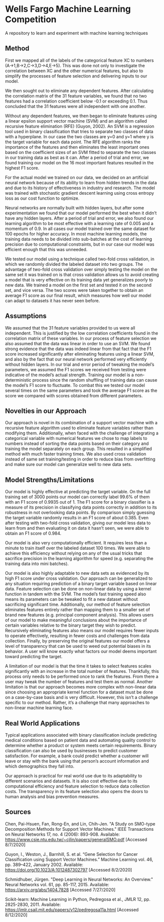 # Wells Fargo Machine Learning Competition
A repository to learn and experiment with machine learning techniques


## Method

First we mapped all of the labels of the categorical feature XC to numbers (A→1,B→2,C→3,D→4,E→5). This was done not only to investigate the correlation between XC and the other numerical features, but also to simplify the processes of feature selection and delivering inputs to our model.

We then sought out to eliminate any dependent features. After calculating the correlation matrix of the 31 feature variables, we found that no two features had a correlation coefficient below -0.1 or exceeding 0.1. Thus concluded that the 31 features were all independent with one another.

Without any dependent features, we then began to eliminate features using a linear epsilon support vector machine (SVM) and an algorithm called recursive feature elimination (RFE) (Guyon, 2002). An SVM is a regression tool used in binary classification that tries to separate two classes of data with a hyperplane. In our case the two classes are y=0 and y=1 where y is the target variable for each data point. The RFE algorithm ranks the importance of the features and then eliminates the least important ones based on the coefficient sizes of an SVM fitted to separate the two classes in our training data as best as it can. After a period of trial and error, we found training our model on the 16 most important features resulted in the highest F1 score.

For the actual model we trained on our data, we decided on an artificial neural network because of its ability to learn from hidden trends in the data and due to its history of effectiveness in industry and research. The model was trained with stochastic gradient descent learning using cross entropy loss as our cost function to optimize.

Neural networks are normally built with hidden layers, but after some experimentation we found that our model performed the best when it didn’t have any hidden layers. After a period of trial and error, we also found our learning algorithm to be most effective with a learning rate of 0.005 and a momentum of  0.9. In all cases our model trained over the same dataset for 100 epochs for higher accuracy. In most machine learning models, the training data needs to be divided into sub-batches at the cost of learning precision due to computational constraints, but in our case our model was efficient enough that this was unneeded.

We tested our model using a technique called two-fold cross validation, in which we randomly divided the labeled dataset into two groups. The advantage of two-fold cross validation over simply testing the model on the same set it was trained on is that cross validation allows us to avoid creating a model that is very effective on its training data yet generalizes poorly to new data. We trained a model on the first set and tested it on the second set, and vice versa. The two scores were taken together to obtain an average F1 score as our final result, which measures how well our model can adapt to datasets it has never seen before.

## Assumptions
We assumed that the 31 feature variables provided to us were all independent. This is justified by the low correlation coefficients found in the correlation matrix of these variables. In our process of feature selection we also assumed that the data was linear in order to use an SVM. We found strong evidence that the data was indeed linear from that fact that the F1 score increased significantly after eliminating features using a linear SVM, and also by the fact that our neural network performed very efficiently without hidden layers. In our trial and error period of tweaking the model’s parameters, we assumed the F1 scores we received from testing were indicative of the model’s actual strength. Training our model is a non-deterministic process since the random shuffling of training data can cause the model’s F1 score to fluctuate. To combat this we tested our model several times on the same parameters and took the average F1 score as the score we compared with scores obtained from different parameters.

## Novelties in our Approach
Our approach is novel in its combination of a support vector machine with a recursive feature algorithm used to eliminate feature variables rather than modifying them. Additionally, when faced with the challenge of integrating a categorical variable with numerical features we chose to map labels to numbers instead of sorting the data points based on their category and training the model separately on each group. This resulted in a simplified method with much faster training times. We also used cross validation instead of same set training/testing in order to reduce bias from overfitting and make sure our model can generalize well to new data sets.

## Model Strengths/Limitations
Our model is highly effective at predicting the target variable. On the full training set of 3000 points our model can correctly label 99.6% of them with an F1 score of 0.9935 out of 1. The F1 score for a binary classifier is a measure of its precision in classifying data points correctly in addition to its robustness in not overlooking data points. By comparison simply guessing the target variable randomly results in an F1 score of about 0.385. Even after testing with two-fold cross validation, giving our model less data to learn from and then evaluating it on data it hasn’t seen, we were able to obtain an F1 score of 0.984.
 
Our model is also very computationally efficient. It requires less than a minute to train itself over the labeled dataset 100 times. We were able to achieve this efficiency without relying on any of the usual tricks that sacrifice precision in the learning algorithm for speed (e.g. separating the training data into mini batches).

Our model is also highly adaptable to new data sets as evidenced by its high F1 score under cross validation. Our approach can be generalized to any situation requiring prediction of a binary target variable based on linear data. Feature selection can be done on non-linear data by using a kernel function in tandem with the SVM. The model’s fast training speed also means its parameters can be tweaked to fit a new dataset without sacrificing significant time. Additionally, our method of feature selection eliminates features entirely rather than mapping them to a smaller set of brand new features (e.g. principal component analysis). This allows users of our model to make meaningful conclusions about the importance of certain variables relative to the binary target they wish to predict. Recursively eliminating features also means our model requires fewer inputs to operate effectively, resulting in fewer costs and challenges from data collection. Finally, by preserving the original features our model offers a level of transparency that can be used to weed out potential biases in its behavior. A user will know exactly what factors our model deems important toward predicting the target.

A limitation of our model is that the time it takes to select features scales significantly with an increase in the total number of features. Thankfully, this process only needs to be performed once to rank the features. From there a user may tweak the number of features and test them as normal. Another limitation is that our approach becomes more complex with non-linear data since choosing an appropriate kernel function for a dataset must be done on a case-by-case basis and is very difficult. However, this isn’t a challenge specific to our method. Rather, it’s a challenge that many approaches to non-linear machine learning face.

## Real World Applications

Typical applications associated with binary classification include predicting medical conditions based on patient data and automating quality control to determine whether a product or system meets certain requirements. Binary classification can also be used by businesses to predict customer satisfaction. For example, a bank could predict whether a customer will leave or stay with the bank using that person’s account information and which demographics they fall into.

Our approach is practical for real world use due to its adaptability to different scenarios and datasets. It is also cost effective due to its computational efficiency and feature selection to reduce data collection costs. The transparency in its feature selection also opens the doors to human analysis and bias prevention measures.

## Sources

Chen, Pai-Hsuen, Fan, Rong-En, and Lin, Chih-Jen. "A Study on SMO-type Decomposition Methods for Support Vector Machines." IEEE Transactions on Neural Networks 17, no. 4 (2006): 893-908. Available: https://www.csie.ntu.edu.tw/~cjlin/papers/generalSMO.pdf [Accessed 8/7/2020]

Guyon, I., Weston, J., Barnhill, S. et al. “Gene Selection for Cancer Classification using 
Support Vector Machines.” Machine Learning vol. 46, pp. 389–422, January 2002. Available: https://doi.org/10.1023/A:1012487302797 [Accessed 8/2/2020]

Schmidhuber, Jürgen. "Deep Learning in Neural Networks: An Overview." Neural Networks vol. 61, pp. 85-117, 2015. Available: https://arxiv.org/abs/1404.7828 [Accessed 7/27/2020]

Scikit-learn: Machine Learning in Python, Pedregosa et al., JMLR 12, pp. 2825-2830, 2011. Available: https://jmlr.csail.mit.edu/papers/v12/pedregosa11a.html [Accessed 8/12/2020]
 

